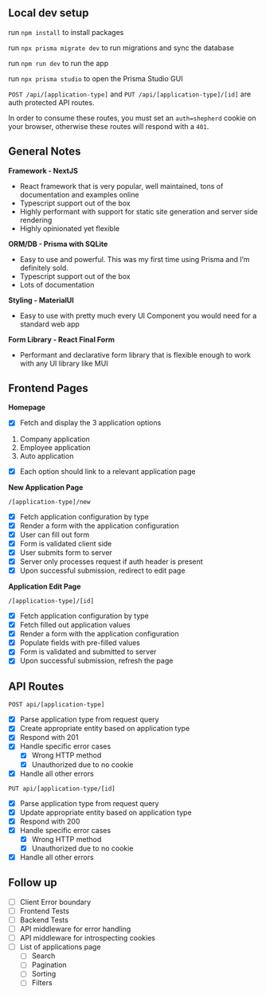 ## Local dev setup

run `npm install` to install packages

run `npx prisma migrate dev` to run migrations and sync the database

run `npm run dev` to run the app

run `npx prisma studio` to open the Prisma Studio GUI

`POST /api/[application-type]` and `PUT /api/[application-type]/[id]` are auth protected API routes.

In order to consume these routes, you must set an `auth=shepherd` cookie on your browser, otherwise these routes will respond with a `401`.

## General Notes

**Framework - NextJS**

- React framework that is very popular, well maintained, tons of documentation and examples online
- Typescript support out of the box
- Highly performant with support for static site generation and server side rendering
- Highly opinionated yet flexible

**ORM/DB - Prisma with SQLite**

- Easy to use and powerful. This was my first time using Prisma and I’m definitely sold.
- Typescript support out of the box
- Lots of documentation

**Styling - MaterialUI**

- Easy to use with pretty much every UI Component you would need for a standard web app

**Form Library - React Final Form**

- Performant and declarative form library that is flexible enough to work with any UI library like MUI

## Frontend Pages

**Homepage**

- [x] Fetch and display the 3 application options

1. Company application
2. Employee application
3. Auto application

- [x] Each option should link to a relevant application page

**New Application Page**

`/[application-type]/new`

- [x] Fetch application configuration by type
- [x] Render a form with the application configuration
- [x] User can fill out form
- [x] Form is validated client side
- [x] User submits form to server
- [x] Server only processes request if auth header is present
- [x] Upon successful submission, redirect to edit page

**Application Edit Page**

`/[application-type]/[id]`

- [x] Fetch application configuration by type
- [x] Fetch filled out application values
- [x] Render a form with the application configuration
- [x] Populate fields with pre-filled values
- [x] Form is validated and submitted to server
- [x] Upon successful submission, refresh the page

## API Routes

`POST api/[application-type]`

- [x] Parse application type from request query
- [x] Create appropriate entity based on application type
- [x] Respond with 201
- [x] Handle specific error cases
  - [x] Wrong HTTP method
  - [x] Unauthorized due to no cookie
- [x] Handle all other errors

`PUT api/[application-type/[id]`

- [x] Parse application type from request query
- [x] Update appropriate entity based on application type
- [x] Respond with 200
- [x] Handle specific error cases
  - [x] Wrong HTTP method
  - [x] Unauthorized due to no cookie
- [x] Handle all other errors

## Follow up

- [ ] Client Error boundary
- [ ] Frontend Tests
- [ ] Backend Tests
- [ ] API middleware for error handling
- [ ] API middleware for introspecting cookies
- [ ] List of applications page
  - [ ] Search
  - [ ] Pagination
  - [ ] Sorting
  - [ ] Filters
